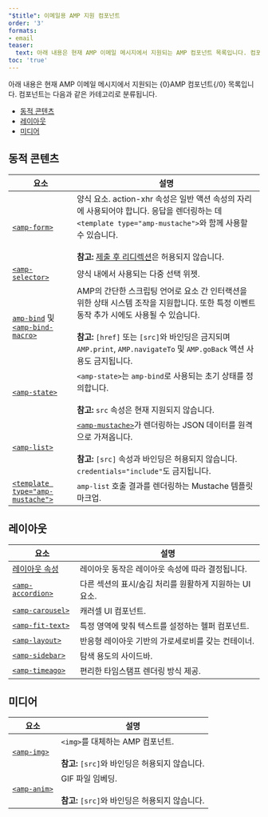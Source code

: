 ```yaml
---
"$title": 이메일용 AMP 지원 컴포넌트
order: '3'
formats:
- email
teaser:
  text: 아래 내용은 현재 AMP 이메일 메시지에서 지원되는 AMP 컴포넌트 목록입니다. 컴포넌트는 다음과 같은 카테고리로 분류됩니다.
toc: 'true'
---
```


<!--
This file is imported from https://github.com/ampproject/amphtml/blob/master/spec/email/amp-email-components.md.
Please do not change this file.
If you have found a bug or an issue please
have a look and request a pull request there.
-->

<!---
Copyright 2018 The AMP HTML Authors. All Rights Reserved.

Licensed under the Apache License, Version 2.0 (the "License");
you may not use this file except in compliance with the License.
You may obtain a copy of the License at

      http://www.apache.org/licenses/LICENSE-2.0

Unless required by applicable law or agreed to in writing, software
distributed under the License is distributed on an "AS-IS" BASIS,
WITHOUT WARRANTIES OR CONDITIONS OF ANY KIND, either express or implied.
See the License for the specific language governing permissions and
limitations under the License.
-->

아래 내용은 현재 AMP 이메일 메시지에서 지원되는 {0}AMP 컴포넌트{/0} 목록입니다. 컴포넌트는 다음과 같은 카테고리로 분류됩니다.

- [동적 콘텐츠 ](#dynamic-content)
- [레이아웃](#layout)
- [미디어](#media)

## 동적 콘텐츠 <a name="dynamic-content"></a>

요소 | 설명
--- | ---
[`<amp-form>`](https://amp.dev/documentation/components/amp-form) | 양식 요소. action-xhr 속성은 일반 액션 속성의 자리에 사용되어야 합니다. 응답을 렌더링하는 데 `<template type="amp-mustache">`와 함께 사용할 수 있습니다. <br><br>**참고:** [제출 후 리디렉션](https://amp.dev/documentation/components/amp-form/#redirecting-after-a-submission)은 허용되지 않습니다.
[`<amp-selector>`](https://amp.dev/documentation/components/amp-selector) | 양식 내에서 사용되는 다중 선택 위젯.
[`amp-bind`](https://amp.dev/documentation/components/amp-bind) 및 [`<amp-bind-macro>`](https://amp.dev/documentation/components/amp-bind#defining-macros-with-amp-bind-macro) | AMP의 간단한 스크립팅 언어로 요소 간 인터랙션을 위한 상태 시스템 조작을 지원합니다. 또한 특정 이벤트 동작 추가 시에도 사용될 수 있습니다.<br><br>**참고:** `[href]` 또는 `[src]`와 바인딩은 금지되며 `AMP.print`, `AMP.navigateTo` 및 `AMP.goBack` 액션 사용도 금지됩니다.
[`<amp-state>`](https://amp.dev/documentation/components/amp-bind#%3Camp-state%3E-specification) | `<amp-state>`는 `amp-bind`로 사용되는 초기 상태를 정의합니다.<br><br>**참고:** `src` 속성은 현재 지원되지 않습니다.
[`<amp-list>`](https://amp.dev/documentation/components/amp-list) | [`<amp-mustache>`](https://amp.dev/documentation/components/amp-mustache)가 렌더링하는 JSON 데이터를 원격으로 가져옵니다.<br><br>**참고:** `[src]` 속성과 바인딩은 허용되지 않습니다. `credentials="include"`도 금지됩니다.
[`<template type="amp-mustache">`](https://amp.dev/documentation/components/amp-mustache) | `amp-list` 호출 결과를 렌더링하는 Mustache 템플릿 마크업.

## 레이아웃 <a name="layout"></a>

요소 | 설명
--- | ---
[레이아웃 속성](https://amp.dev/documentation/guides-and-tutorials/learn/amp-html-layout/#layout-attributes) | 레이아웃 동작은 레이아웃 속성에 따라 결정됩니다.
[`<amp-accordion>`](https://amp.dev/documentation/components/amp-accordion) | 다른 섹션의 표시/숨김 처리를 원활하게 지원하는 UI 요소.
[`<amp-carousel>`](https://amp.dev/documentation/components/amp-carousel) | 캐러셀 UI 컴포넌트.
[`<amp-fit-text>`](https://amp.dev/documentation/components/amp-fit-text) | 특정 영역에 맞춰 텍스트를 설정하는 헬퍼 컴포넌트.
[`<amp-layout>`](https://amp.dev/documentation/components/amp-layout) | 반응형 레이아웃 기반의 가로세로비를 갖는 컨테이너.
[`<amp-sidebar>`](https://amp.dev/documentation/components/amp-sidebar) | 탐색 용도의 사이드바.
[`<amp-timeago>`](https://amp.dev/documentation/components/amp-timeago) | 편리한 타임스탬프 렌더링 방식 제공.

## 미디어 <a name="media"></a>

요소 | 설명
--- | ---
[`<amp-img>`](https://amp.dev/documentation/components/amp-img) | `<img>`를 대체하는 AMP 컴포넌트.<br><br>**참고:** `[src]`와 바인딩은 허용되지 않습니다.
[`<amp-anim>`](https://amp.dev/documentation/components/amp-anim) | GIF 파일 임베딩.<br><br>**참고:** `[src]`와 바인딩은 허용되지 않습니다.
